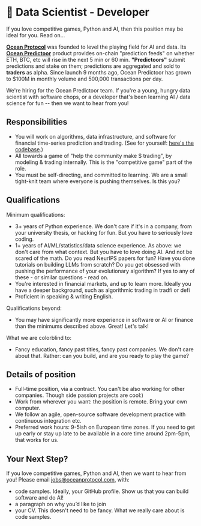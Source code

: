 # 🐬 Data Scientist - Developer

If you love competitive games, Python and AI, then this position may be ideal for you. Read on...

**[Ocean Protocol](https://www.oceanprotocol.com)** was founded to level the playing field for AI and data. Its **[Ocean Predictoor](https://predictoor.ai)** product provides on-chain "prediction feeds" on whether ETH, BTC, etc will rise in the next 5 min or 60 min. **"Predictoors"** submit predictions and stake on them; predictions are aggregated and sold to **traders** as alpha. Since launch 9 months ago, Ocean Predictoor has grown to $100M in monthly volume and 500,000 transactions per day.

We're hiring for the Ocean Predictoor team. If you're a young, hungry data scientist with software chops, or a developer that's been learning AI / data science for fun -- then we want to hear from you!

## Responsibilities
* You will work on algorithms, data infrastructure, and software for financial time-series prediction and trading. (See for yourself: [here's the codebase](https://github.com/oceanprotocol/pdr-backend).)
* All towards a game of "help the community make $ trading", by modeling & trading internally. This is the "competitive game" part of the role.
* You must be self-directing, and committed to learning. We are a small tight-knit team where everyone is pushing themselves. Is this you?

## Qualifications

Minimum qualifications:
* 3+ years of Python experience. We don't care if it's in a company, from your university thesis, or hacking for fun. But you have to seriously love coding. 
* 1+ years of AI/ML/statistics/data science experience. As above: we don't care from what context. But you have to love doing AI. And not be scared of the math. Do you read NeurIPS papers for fun? Have you done tutorials on building LLMs from scratch? Do you get obsessed with pushing the performance of your evolutionary algorithm? If yes to any of these - or similar questions - read on.
* You're interested in financial markets, and up to learn more. Ideally you have a deeper background, such as algorithmic trading in tradfi or defi
* Proficient in speaking & writing English.

Qualifications beyond:
* You may have significantly more experience in software or AI or finance than the minimums described above. Great! Let's talk!

What we are colorblind to:
* Fancy education, fancy past titles, fancy past companies. We don't care about that. Rather: can you build, and are you ready to play the game?

## Details of position
* Full-time position, via a contract. You can't be also working for other companies. Though side passion projects are cool:)
* Work from wherever you want: the position is remote. Bring your own computer.
* We follow an agile, open-source software development practice with continuous integration etc. 
* Preferred work hours: 9-5ish on European time zones. If you need to get up early or stay up late to be available in a core time around 2pm-5pm, that works for us.

## Your Next Step?
If you love competitive games, Python and AI, then we want to hear from you! Please email [jobs@oceanprotocol.com](mailto:jobs@oceanprotocol.com), with:
* code samples. Ideally, your GitHub profile. Show us that you can build software and do AI!
* a paragraph on why you’d like to join
* your CV. This doesn't need to be fancy. What we really care about is code samples. 

